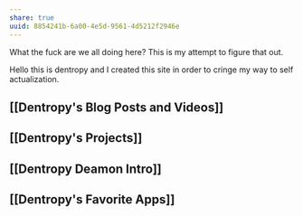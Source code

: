```yaml
---
share: true
uuid: 8854241b-6a00-4e5d-9561-4d5212f2946e
---
```



What the fuck are we all doing here? This is my attempt to figure that out.

Hello this is dentropy and I created this site in order to cringe my way to self actualization.

## [[Dentropy's Blog Posts and Videos]]
 
## [[Dentropy's Projects]]

## [[Dentropy Deamon Intro]]

## [[Dentropy's Favorite Apps]]

